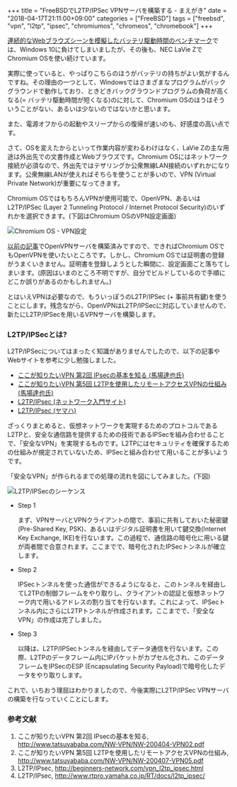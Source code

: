 +++
title = "FreeBSDでL2TP/IPSec VPNサーバを構築する - まえがき"
date = "2018-04-17T21:11:00+09:00"
categories = ["FreeBSD"]
tags = ["freebsd", "vpn", "l2tp", "ipsec", "chromiumos", "chromeos", "chromebook"]
+++

[連続的なWebブラウズシーンを模擬したバッテリ駆動時間のベンチマーク](/post/chromiumos-self-build-bench/)では、Windows 10に負けてしまいましたが、その後も、NEC LaVie ZでChromium OSを使い続けています。

実際に使っていると、やっぱりこちらのほうがバッテリの持ちがよい気がするんですね。その理由の一つとして、Windowsではさまざまなプログラムがバックグラウンドで動作しており、ときどきバックグラウンドプログラムの負荷が高くなる(= バッテリ駆動時間が短くなる)のに対して、Chromium OSのほうはそういうことがない、あるいは少ないのではないかと思います。

また、電源オフからの起動やスリープからの復帰が速いのも、好感度の高い点です。

さて、OSを変えたからといって作業内容が変わるわけはなく、LaVie Zの主な用途は外出先での文書作成とWebブラウズです。Chromium OSにはネットワーク接続が必須なので、外出先ではテザリングか公衆無線LAN接続のいずれかになります。公衆無線LANが使えればそちらを使うことが多いので、VPN (Virtual Private Network)が重要になってきます。

Chromium OSではもちろんVPNが使用可能で、OpenVPN、あるいはL2TP/IPSec (Layer 2 Tunneling Protocol / Internet Protocol Security)のいずれかを選択できます。(下図はChromium OSのVPN設定画面)

![Chromium OS - VPN設定](/img/chromiumos/chromiumos-vpn-setting.png)

[以前の記事](/post/freebsd-openvpn-server-server/)でOpenVPNサーバを構築済みですので、できればChromium OSでもOpenVPNを使いたいところです。しかし、Chromium OSでは証明書の登録がうまくいきません。証明書を登録しようとした瞬間に、設定画面ごと落ちてしまいます。(原因はいまのところ不明ですが、自分でビルドしているので手順にどこか誤りがあるのかもしれません。)

とはいえVPNは必要なので、もういっぽうのL2TP/IPSec (+ 事前共有鍵)を使うことにします。残念ながら、OpenVPNはL2TP/IPSecに対応していませんので、新たにL2TP/IPSecを用いるVPNサーバを構築します。

### L2TP/IPSecとは?
L2TP/IPSecについてはまったく知識がありませんでしたので、以下の記事やWebサイトを参考に少し勉強しました。

- [ここが知りたいVPN 第2回 IPsecの基本を知る (馬場達也氏)](http://www.tatsuyababa.com/NW-VPN/NW-200404-VPN02.pdf)
- [ここが知りたいVPN 第5回 L2TPを使用したリモートアクセスVPNの仕組み (馬場達也氏)](http://www.tatsuyababa.com/NW-VPN/NW-200407-VPN05.pdf)
- [L2TP/IPsec (ネットワーク入門サイト)](http://beginners-network.com/vpn_l2tp_ipsec.html)
- [L2TP/IPsec (ヤマハ)](http://www.rtpro.yamaha.co.jp/RT/docs/l2tp_ipsec/)

ざっくりまとめると、仮想ネットワークを実現するためのプロトコルであるL2TPと、安全な通信路を提供するための技術であるIPSecを組み合わせることで、「安全なVPN」を実現するものです。L2TPにはセキュリティを確保するための仕組みが規定されていないため、IPSecと組み合わせて用いることが多いようです。

「安全なVPN」が作られるまでの処理の流れを図にしてみました。(下図)

![L2TP/IPSecのシーケンス](/img/diagram/l2tp-ipsec-sequence.png)

- Step 1

    まず、VPNサーバとVPNクライアントの間で、事前に共有しておいた秘密鍵(Pre-Shared Key, PSK)、あるいはデジタル証明書を用いて鍵交換(Internet Key Exchange, IKE)を行ないます。この過程で、通信路の暗号化に用いる鍵が両者間で合意されます。ここまでで、暗号化されたIPSecトンネルが確立します。

- Step 2

    IPSecトンネルを使った通信ができるようになると、このトンネルを経由してL2TPの制御フレームをやり取りし、クライアントの認証と仮想ネットワーク内で用いるアドレスの割り当てを行ないます。これによって、IPSecトンネル内にさらにL2TPトンネルが作成されます。ここまでで、「安全なVPN」の作成は完了しました。

- Step 3

    以降は、L2TP/IPSecトンネルを経由してデータ通信を行ないます。この際、L2TPのデータフレーム内にIPパケットがカプセル化され、このデータフレームをIPSecのESP (Encapsulating Security Payload)で暗号化したデータをやり取りします。

これで、いちおう理屈はわかりましたので、今後実際にL2TP/IPSec VPNサーバの構築を行なっていくことにします。

### 参考文献
1. ここが知りたいVPN 第2回 IPsecの基本を知る, http://www.tatsuyababa.com/NW-VPN/NW-200404-VPN02.pdf
1. ここが知りたいVPN 第5回 L2TPを使用したリモートアクセスVPNの仕組み, http://www.tatsuyababa.com/NW-VPN/NW-200407-VPN05.pdf
1. L2TP/IPsec, http://beginners-network.com/vpn_l2tp_ipsec.html
1. L2TP/IPsec, http://www.rtpro.yamaha.co.jp/RT/docs/l2tp_ipsec/
